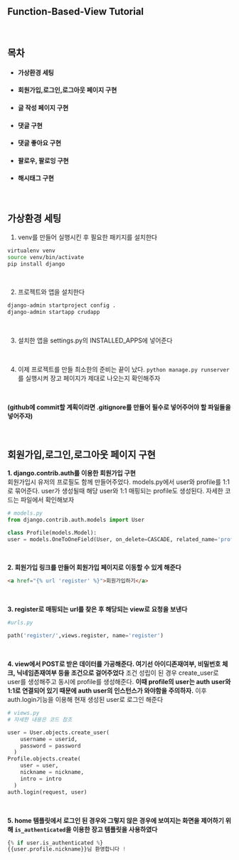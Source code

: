 ## Function-Based-View Tutorial

<br>

## 목차
- #### 가상환경 세팅     
- #### 회원가입,로그인,로그아웃 페이지 구현   
- #### 글 작성 페이지 구현    
- #### 댓글 구현   
- #### 댓글 좋아요 구현   
- #### 팔로우, 팔로잉 구현    
- #### 해시태그 구현    

<br>

## 가상환경 세팅

1. venv를 만들어 실행시킨 후 필요한 패키지를 설치한다               
```bash
virtualenv venv
source venv/bin/activate
pip install django
```
<br>

2. 프로젝트와 앱을 설치한다       
```bash
django-admin startproject config .
django-admin startapp crudapp
```
<br>

3. 설치한 앱을 settings.py의 INSTALLED_APPS에 넣어준다      
<br> 

4. 이제 프로젝트를 만들 최소한의 준비는 끝이 났다. ```python manage.py runserver```를 실행시켜 장고 페이지가 제대로 나오는지 확인해주자   
<br>

__(github에 commit할 계획이라면 .gitignore를 만들어 필수로 넣어주어야 할 파일들을 넣어주자)__     

<br>

## 회원가입,로그인,로그아웃 페이지 구현 

__1. django.contrib.auth를 이용한 회원가입 구현__        
회원가입시 유저의 프로필도 함께 만들어주었다. models.py에서 user와 profile를 1:1로 묶어준다. user가 생성될때 해당 user와 1:1 매핑되는 profile도 생성된다. 자세한 코드는 파일에서 확인해보자

```python
# models.py
from django.contrib.auth.models import User

class Profile(models.Model):
user = models.OneToOneField(User, on_delete=CASCADE, related_name='profile')
```
<br>

__2. 회원가입 링크를 만들어 회원가입 페이지로 이동할 수 있게 해준다__   
```html
<a href="{% url 'register' %}">회원가입하기</a>
```
<br>

__3. register로 매핑되는 url를 찾은 후 해당되는 view로 요청을 보낸다__    
```python
#urls.py

path('register/',views.register, name='register')
```
<br>

__4. view에서 POST로 받은 데이터를 가공해준다. 여기선 아이디존재여부, 비밀번호 체크, 닉네임존재여부 등을 조건으로 걸어주었다__     조건 성립이 된 경우 create_user로 user를 생성해주고 동시에 profile를 생성해준다. __이때 profile의 user는 auth user와 1:1로 연결되어 있기 때문에 auth user의 인스턴스가 와야함을 주의하자.__ 이후 auth.login기능을 이용해 현재 생성된 user로 로그인 해준다

```python
# views.py
# 자세한 내용은 코드 참조 

user = User.objects.create_user(
    username = userid,
    password = password
  )
Profile.objects.create(
    user = user,
    nickname = nickname,
    intro = intro
  )
auth.login(request, user)
```
<br>

__5. home 템플릿에서 로그인 된 경우와 그렇지 않은 경우에 보여지는 화면을 제어하기 위해 ```is_authenticated```을 이용한 장고 템플릿을 사용하였다__

```python
{% if user.is_authenticated %}
{{user.profile.nickname}}님 환영합니다 !
```